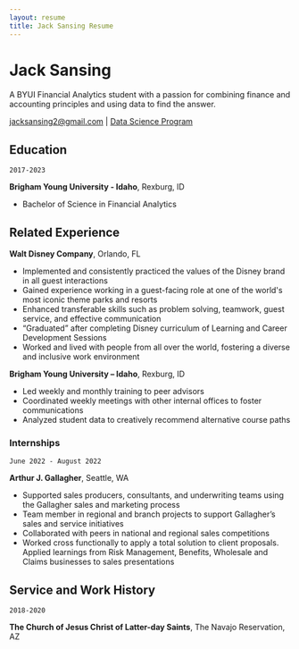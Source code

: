 ```yaml
---
layout: resume
title: Jack Sansing Resume
---
```

# Jack Sansing
A BYUI Financial Analytics student with a passion for combining finance and accounting principles and using data to find the answer.

<div id="webaddress">
<a href="jacksansing2@gmail.com">jacksansing2@gmail.com</a>
| <a href="https://byuidatascience.github.io/development.html">Data Science Program</a>
</div>




## Education

`2017-2023`

__Brigham Young University - Idaho__, Rexburg, ID

- Bachelor of Science in Financial Analytics

## Related Experience

__Walt Disney Company__, Orlando, FL

- Implemented and consistently practiced the values of the Disney brand in all guest interactions 
- Gained experience working in a guest-facing role at one of the world's most iconic theme parks and resorts
- Enhanced transferable skills such as problem solving, teamwork, guest service, and effective communication
- “Graduated” after completing Disney curriculum of Learning and Career Development Sessions 
- Worked and lived with people from all over the world, fostering a diverse and inclusive work environment

__Brigham Young University – Idaho__, Rexburg, ID

- Led weekly and monthly training to peer advisors 
- Coordinated weekly meetings with other internal offices to foster communications
- Analyzed student data to creatively recommend alternative course paths



### Internships

`June 2022 - August 2022`

__Arthur J. Gallagher__, Seattle, WA

- Supported sales producers, consultants, and underwriting teams using the Gallagher sales and marketing process
- Team member in regional and branch projects to support Gallagher’s sales and service initiatives 
- Collaborated with peers in national and regional sales competitions 
- Worked cross functionally to apply a total solution to client proposals. Applied learnings from Risk Management, Benefits, Wholesale and Claims businesses to sales presentations


## Service and Work History

`2018-2020`

__The Church of Jesus Christ of Latter-day Saints__, The Navajo Reservation, AZ


<!-- ### Footer

Last updated: March 2023 -->


